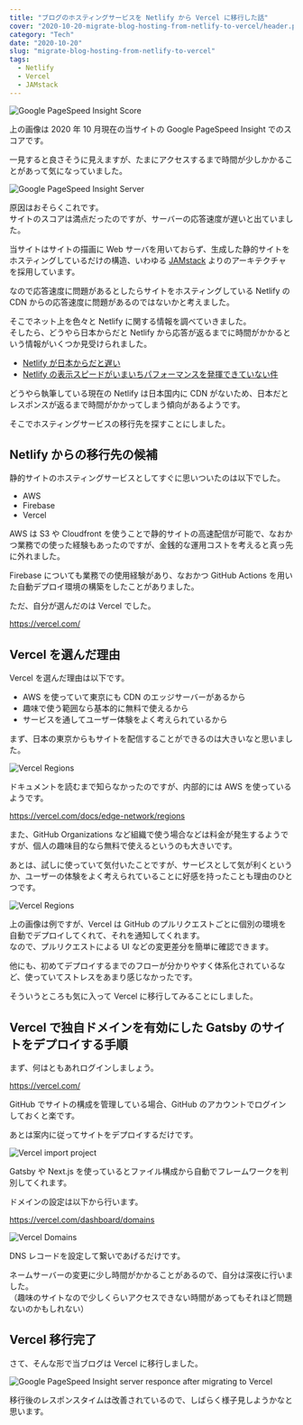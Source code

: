 ```yaml
---
title: "ブログのホスティングサービスを Netlify から Vercel に移行した話"
cover: "2020-10-20-migrate-blog-hosting-from-netlify-to-vercel/header.png"
category: "Tech"
date: "2020-10-20"
slug: "migrate-blog-hosting-from-netlify-to-vercel"
tags:
  - Netlify
  - Vercel
  - JAMstack
---
```


![Google PageSpeed Insight Score](./Google_PageSpeed_Insight_score_20201016.png)

上の画像は 2020 年 10 月現在の当サイトの Google PageSpeed Insight でのスコアです。

一見すると良さそうに見えますが、たまにアクセスするまで時間が少しかかることがあって気になっていました。

![Google PageSpeed Insight Server](./Google_PageSpeed_Insight_server_problem_20201016.png)

原因はおそらくこれです。  
サイトのスコアは満点だったのですが、サーバーの応答速度が遅いと出ていました。

当サイトはサイトの描画に Web サーバを用いておらず、生成した静的サイトをホスティングしているだけの構造、いわゆる [JAMstack](https://jamstack.org/) よりのアーキテクチャを採用しています。

なので応答速度に問題があるとしたらサイトをホスティングしている Netlify の CDN からの応答速度に問題があるのではないかと考えました。

そこでネット上を色々と Netlify に関する情報を調べていきました。  
そしたら、どうやら日本からだと Netlify から応答が返るまでに時間がかかるという情報がいくつか見受けられました。

- [Netlify が日本からだと遅い](https://blog.anatoo.jp/2020-08-03)
- [Netlify の表示スピードがいまいちパフォーマンスを発揮できていない件](https://scrapbox.io/meganii/Netlify%E3%81%AE%E8%A1%A8%E7%A4%BA%E3%82%B9%E3%83%94%E3%83%BC%E3%83%89%E3%81%8C%E3%81%84%E3%81%BE%E3%81%84%E3%81%A1%E3%83%91%E3%83%95%E3%82%A9%E3%83%BC%E3%83%9E%E3%83%B3%E3%82%B9%E3%82%92%E7%99%BA%E6%8F%AE%E3%81%A7%E3%81%8D%E3%81%A6%E3%81%84%E3%81%AA%E3%81%84%E4%BB%B6)

どうやら執筆している現在の Netlify は日本国内に CDN がないため、日本だとレスポンスが返るまで時間がかかってしまう傾向があるようです。

そこでホスティングサービスの移行先を探すことにしました。

## Netlify からの移行先の候補

静的サイトのホスティングサービスとしてすぐに思いついたのは以下でした。

- AWS
- Firebase
- Vercel

AWS は S3 や Cloudfront を使うことで静的サイトの高速配信が可能で、なおかつ業務での使った経験もあったのですが、金銭的な運用コストを考えると真っ先に外れました。

Firebase についても業務での使用経験があり、なおかつ GitHub Actions を用いた自動デプロイ環境の構築をしたことがありました。

ただ、自分が選んだのは Vercel でした。

https://vercel.com/

## Vercel を選んだ理由

Vercel を選んだ理由は以下です。

- AWS を使っていて東京にも CDN のエッジサーバーがあるから
- 趣味で使う範囲なら基本的に無料で使えるから
- サービスを通してユーザー体験をよく考えられているから

まず、日本の東京からもサイトを配信することができるのは大きいなと思いました。

![Vercel Regions](./Vercel_Regions.png)

ドキュメントを読むまで知らなかったのですが、内部的には AWS を使っているようです。

https://vercel.com/docs/edge-network/regions

また、GitHub Organizations など組織で使う場合などは料金が発生するようですが、個人の趣味目的なら無料で使えるというのも大きいです。

あとは、試しに使っていて気付いたことですが、サービスとして気が利くというか、ユーザーの体験をよく考えられていることに好感を持ったことも理由のひとつです。

![Vercel Regions](./Vercel_deploy_comment_on_GitHub.png)

上の画像は例ですが、Vercel は GitHub のプルリクエストごとに個別の環境を自動でデプロイしてくれて、それを通知してくれます。  
なので、プルリクエストによる UI などの変更差分を簡単に確認できます。

他にも、初めてデプロイするまでのフローが分かりやすく体系化されているなど、使っていてストレスをあまり感じなかったです。

そういうところも気に入って Vercel に移行してみることにしました。

## Vercel で独自ドメインを有効にした Gatsby のサイトをデプロイする手順

まず、何はともあれログインしましょう。

https://vercel.com/

GitHub でサイトの構成を管理している場合、GitHub のアカウントでログインしておくと楽です。

あとは案内に従ってサイトをデプロイするだけです。

![Vercel import project](./Vercel_import_project.png)

Gatsby や Next.js を使っているとファイル構成から自動でフレームワークを判別してくれます。

ドメインの設定は以下から行います。

https://vercel.com/dashboard/domains

![Vercel Domains](./Vercel_Domains.png)

DNS レコードを設定して繋いであげるだけです。

ネームサーバーの変更に少し時間がかかることがあるので、自分は深夜に行いました。  
（趣味のサイトなので少しくらいアクセスできない時間があってもそれほど問題ないのかもしれない）

## Vercel 移行完了

さて、そんな形で当ブログは Vercel に移行しました。

![Google PageSpeed Insight server responce after migrating to Vercel](./Google_PageSpeed_Insight_server_responce_after_migrating_to_Vercel_20201020.png)

移行後のレスポンスタイムは改善されているので、しばらく様子見しようかなと思います。
